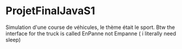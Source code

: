 # ProjetFinalJavaS1
Simulation d'une course de véhicules, le thème était le sport.
Btw the interface for the truck is called EnPanne not Empanne ( i literally need sleep)
